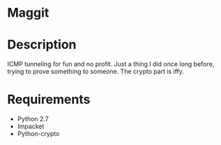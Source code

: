 Maggit
======

# Description
ICMP tunneling for fun and no profit. Just a thing I did once long before, 
trying to prove something to someone. The crypto part is iffy.

# Requirements
- Python 2.7
- Impacket
- Python-crypto

